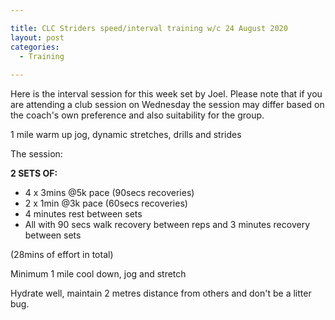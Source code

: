```yaml
---

title: CLC Striders speed/interval training w/c 24 August 2020
layout: post
categories:
  - Training
  
---
```


Here is the interval session for this week set by Joel. Please note that if you are attending a club session on Wednesday the session may differ based on the coach's own preference and also suitability for the group.

1 mile warm up jog, dynamic stretches, drills and strides

The session:

**2 SETS OF:**
* 4 x 3mins @5k pace (90secs recoveries)
* 2 x 1min @3k pace (60secs recoveries)
* 4 minutes rest between sets
* All with 90 secs walk recovery between reps and 3 minutes recovery between sets

(28mins of effort in total)

Minimum 1 mile cool down, jog and stretch

Hydrate well, maintain 2 metres distance from others and don't be a litter bug.
